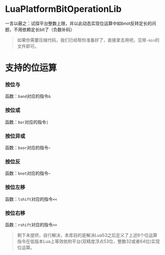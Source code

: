 # LuaPlatformBitOperationLib
一言以蔽之：试探平台整数上限，并以此动态实现位运算中如bnot反转定长的问题，不用依赖定长bit了（负数补码）
> 如果你需要压缩代码，我们已经帮你准备好了，直接拿去用吧，见带`-min`的文件即可。

# 支持的位运算
### 按位与
函数：`band`对应的指令`&`
### 按位或
函数：`bor`对应的指令`|`
### 按位异或
函数：`bxor`对应的指令`~`
### 按位反
函数：`bnot`对应的指令`~`
### 按位左移
函数：`lshift`对应的指令`<<`
### 按位右移
函数：`rshift`对应的指令`>>`

> 剩下未提供，自行解决，本库目的是解决Lua53之后定义了上述6个位运算指令在低版本Lua上等效依附平台(双精度浮点53位，整数32或者64位)实现位运算。
